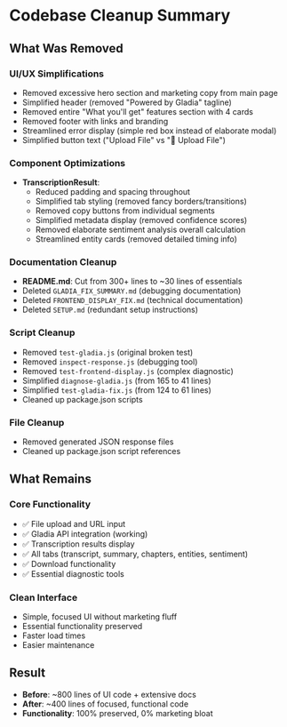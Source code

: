 # Codebase Cleanup Summary

## What Was Removed

### UI/UX Simplifications
- Removed excessive hero section and marketing copy from main page
- Simplified header (removed "Powered by Gladia" tagline)
- Removed entire "What you'll get" features section with 4 cards
- Removed footer with links and branding
- Streamlined error display (simple red box instead of elaborate modal)
- Simplified button text ("Upload File" vs "📁 Upload File")

### Component Optimizations  
- **TranscriptionResult**: 
  - Reduced padding and spacing throughout
  - Simplified tab styling (removed fancy borders/transitions)
  - Removed copy buttons from individual segments
  - Simplified metadata display (removed confidence scores)
  - Removed elaborate sentiment analysis overall calculation
  - Streamlined entity cards (removed detailed timing info)

### Documentation Cleanup
- **README.md**: Cut from 300+ lines to ~30 lines of essentials
- Deleted `GLADIA_FIX_SUMMARY.md` (debugging documentation)
- Deleted `FRONTEND_DISPLAY_FIX.md` (technical documentation)  
- Deleted `SETUP.md` (redundant setup instructions)

### Script Cleanup
- Removed `test-gladia.js` (original broken test)
- Removed `inspect-response.js` (debugging tool)
- Removed `test-frontend-display.js` (complex diagnostic)
- Simplified `diagnose-gladia.js` (from 165 to 41 lines)
- Simplified `test-gladia-fix.js` (from 124 to 61 lines)
- Cleaned up package.json scripts

### File Cleanup
- Removed generated JSON response files
- Cleaned up package.json script references

## What Remains

### Core Functionality
- ✅ File upload and URL input
- ✅ Gladia API integration (working)
- ✅ Transcription results display
- ✅ All tabs (transcript, summary, chapters, entities, sentiment)
- ✅ Download functionality
- ✅ Essential diagnostic tools

### Clean Interface
- Simple, focused UI without marketing fluff
- Essential functionality preserved
- Faster load times
- Easier maintenance

## Result
- **Before**: ~800 lines of UI code + extensive docs
- **After**: ~400 lines of focused, functional code
- **Functionality**: 100% preserved, 0% marketing bloat